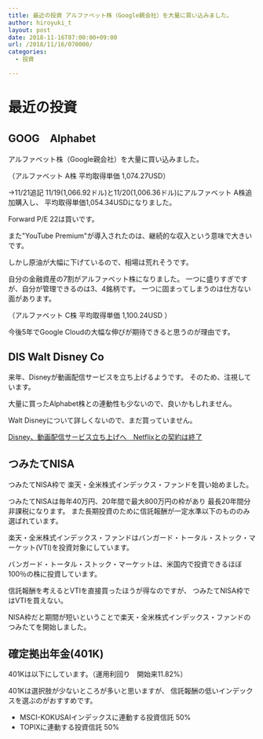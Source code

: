 ```yaml
---
title: 最近の投資 アルファベット株（Google親会社）を大量に買い込みました。
author: hiroyuki_t
layout: post
date: 2018-11-16T07:00:00+09:00
url: /2018/11/16/070000/
categories:
  - 投資

---
```


# 最近の投資

## GOOG　Alphabet
アルファベット株（Google親会社）を大量に買い込みました。

（アルファベット A株 平均取得単価 1,074.27USD）

→11/21追記
11/19(1,066.92ドル)と11/20(1,006.36ドル)にアルファベット A株追加購入し、
平均取得単価1,054.34USDになりました。

Forward P/E 22は買いです。

また"YouTube Premium"が導入されたのは、継続的な収入という意味で大きいです。

しかし原油が大幅に下げているので、相場は荒れそうです。

自分の金融資産の7割がアルファベット株になりました。
一つに盛りすぎですが、自分が管理できるのは3、4銘柄です。
一つに固まってしまうのは仕方ない面があります。

（アルファベット C株 平均取得単価 1,100.24USD	）

今後5年でGoogle Cloudの大幅な伸びが期待できると思うのが理由です。


## DIS Walt Disney Co
来年、Disneyが動画配信サービスを立ち上げるようです。
そのため、注視しています。

大量に買ったAlphabet株との連動性も少ないので、良いかもしれません。

Walt Disneyについて詳しくないので、まだ買っていません。

[Disney、動画配信サービス立ち上げへ　Netflixとの契約は終了](http://www.itmedia.co.jp/news/articles/1708/09/news051.html)


## つみたてNISA
つみたてNISA枠で
楽天・全米株式インデックス・ファンドを買い始めました。

つみたてNISAは毎年40万円、20年間で最大800万円の枠があり
最長20年間分　非課税になります。
また長期投資のために信託報酬が一定水準以下のもののみ選ばれています。

楽天・全米株式インデックス・ファンドはバンガード・トータル・ストック・マーケット(VTI)を投資対象にしています。

バンガード・トータル・ストック・マーケットは、米国内で投資できるほぼ100％の株に投資しています。


信託報酬を考えるとVTIを直接買ったほうが得なのですが、
つみたてNISA枠ではVTIを買えない。

NISA枠だと期間が短いということで楽天・全米株式インデックス・ファンドのつみたてを開始しました。


## 確定拠出年金(401K)
401Kは以下にしています。（運用利回り　開始来11.82%）

401Kは選択肢が少ないところが多いと思いますが、
信託報酬の低いインデックスを選ぶのがおすすめです。

- MSCI-KOKUSAIインデックスに連動する投資信託 50%
- TOPIXに連動する投資信託 50%










